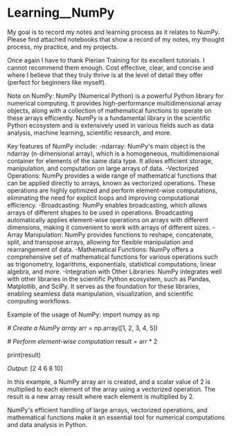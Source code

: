 # Learning__NumPy

My goal is to record my notes and learning process as it relates to NumPy. Please find attached notebooks that show a record of my notes, my thought process, my practice, and my projects.

Once again I have to thank Pierian Training for its excellent tutorials. I cannot recommend them enough. Cost effective, clear, and concise and where I believe that they truly thrive is at the level of detail they offer (perfect for beginners like myself).

Note on NumPy:
NumPy (Numerical Python) is a powerful Python library for numerical computing. It provides high-performance multidimensional array objects, along with a collection of mathematical functions to operate on these arrays efficiently. NumPy is a fundamental library in the scientific Python ecosystem and is extensively used in various fields such as data analysis, machine learning, scientific research, and more.

Key features of NumPy include:
-ndarray: NumPy's main object is the ndarray (n-dimensional array), which is a homogeneous, multidimensional container for elements of the same data type. It allows efficient storage, manipulation, and computation on large arrays of data.
-Vectorized Operations: NumPy provides a wide range of mathematical functions that can be applied directly to arrays, known as vectorized operations. These operations are highly optimized and perform element-wise computations, eliminating the need for explicit loops and improving computational efficiency.
-Broadcasting: NumPy enables broadcasting, which allows arrays of different shapes to be used in operations. Broadcasting automatically applies element-wise operations on arrays with different dimensions, making it convenient to work with arrays of different sizes.
-Array Manipulation: NumPy provides functions to reshape, concatenate, split, and transpose arrays, allowing for flexible manipulation and rearrangement of data.
-Mathematical Functions: NumPy offers a comprehensive set of mathematical functions for various operations such as trigonometry, logarithms, exponentials, statistical computations, linear algebra, and more.
-Integration with Other Libraries: NumPy integrates well with other libraries in the scientific Python ecosystem, such as Pandas, Matplotlib, and SciPy. It serves as the foundation for these libraries, enabling seamless data manipulation, visualization, and scientific computing workflows.

Example of the usage of NumPy:
import numpy as np

*# Create a NumPy array*
arr = np.array([1, 2, 3, 4, 5])

*# Perform element-wise computation*
result = arr * 2

print(result)  

*Output:* [2 4 6 8 10]

In this example, a NumPy array arr is created, and a scalar value of 2 is multiplied to each element of the array using a vectorized operation. The result is a new array result where each element is multiplied by 2.

NumPy's efficient handling of large arrays, vectorized operations, and mathematical functions make it an essential tool for numerical computations and data analysis in Python.
